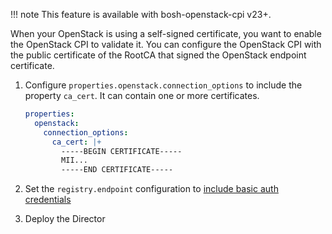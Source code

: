 !!! note
    This feature is available with bosh-openstack-cpi v23+.

When your OpenStack is using a self-signed certificate, you want to enable the OpenStack CPI to validate it. You can configure the OpenStack CPI with the public certificate of the RootCA that signed the OpenStack endpoint certificate.

1. Configure `properties.openstack.connection_options` to include the property `ca_cert`. It can contain one or more certificates.

    ```yaml
    properties:
      openstack:
        connection_options:
          ca_cert: |+
            -----BEGIN CERTIFICATE-----
            MII...
            -----END CERTIFICATE-----
    ```

1. Set the `registry.endpoint` configuration to [include basic auth credentials](openstack-registry.md)

1. Deploy the Director
